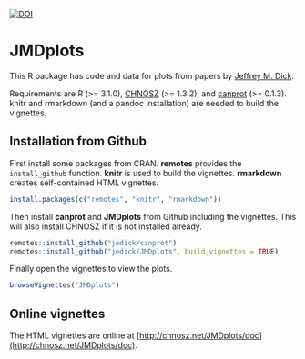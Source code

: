 [![DOI](https://zenodo.org/badge/211601502.svg)](https://zenodo.org/badge/latestdoi/211601502)

# JMDplots

This R package has code and data for plots from papers by [Jeffrey M. Dick](http://chnosz.net/jeff).

Requirements are R (>= 3.1.0), [CHNOSZ](http://chnosz.net) (>= 1.3.2), and [canprot](https://github.com/jedick/canprot) (>= 0.1.3).
knitr and rmarkdown (and a pandoc installation) are needed to build the vignettes.

## Installation from Github

First install some packages from CRAN.
**remotes** provides the `install_github` function.
**knitr** is used to build the vignettes.
**rmarkdown** creates self-contained HTML vignettes.

```R
install.packages(c("remotes", "knitr", "rmarkdown"))
```

Then install **canprot** and **JMDplots** from Github including the vignettes.
This will also install CHNOSZ if it is not installed already.

```R
remotes::install_github("jedick/canprot")
remotes::install_github("jedick/JMDplots", build_vignettes = TRUE)
```

Finally open the vignettes to view the plots.

```R
browseVignettes("JMDplots")
```

## Online vignettes

The HTML vignettes are online at [http://chnosz.net/JMDplots/doc](http://chnosz.net/JMDplots/doc).
